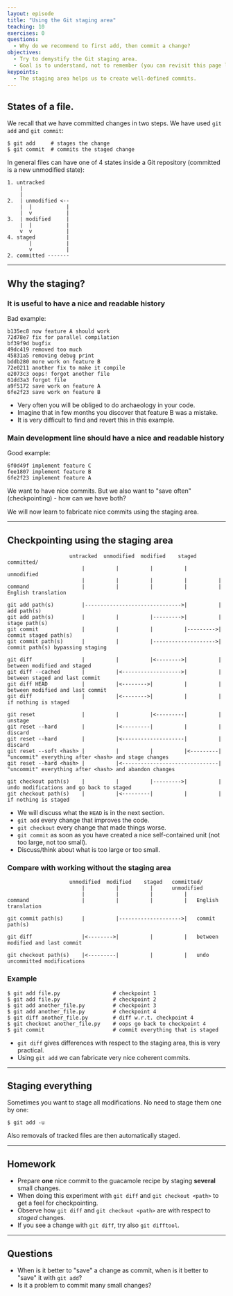 ```yaml
---
layout: episode
title: "Using the Git staging area"
teaching: 10
exercises: 0
questions:
  - Why do we recommend to first add, then commit a change?
objectives:
  - Try to demystify the Git staging area.
  - Goal is to understand, not to remember (you can revisit this page later).
keypoints:
  - The staging area helps us to create well-defined commits.
---
```


## States of a file.

We recall that we have committed changes in two steps.
We have used `git add` and `git commit`:

```shell
$ git add     # stages the change
$ git commit  # commits the staged change
```

In general files can have one of 4 states inside a Git repository (committed is a new unmodified state):

```
1. untracked
    |
    |
2.  | unmodified <--
    |  |           |
    |  v           |
3.  | modified     |
    |  |           |
    v  v           |
4. staged          |
       |           |
       v           |
2. committed -------
```

---

## Why the staging?

### It is useful to have a nice and readable history

Bad example:

```shell
b135ec8 now feature A should work
72d78e7 fix for parallel compilation
bf39f9d bugfix
49dc419 removed too much
45831a5 removing debug print
bddb280 more work on feature B
72e0211 another fix to make it compile
e2073c3 oops! forgot another file
61dd3a3 forgot file
a9f5172 save work on feature A
6fe2f23 save work on feature B
```

- Very often you will be obliged to do archaeology in your code.
- Imagine that in few months you discover that feature B was a mistake.
- It is very difficult to find and revert this in this example.

### Main development line should have a nice and readable history

Good example:

```shell
6f0d49f implement feature C
fee1807 implement feature B
6fe2f23 implement feature A
```

We want to have nice commits.
But we also want to "save often" (checkpointing) - how can we have both?

We will now learn to fabricate nice commits using the staging area.

---

## Checkpointing using the staging area

```
                    untracked  unmodified  modified    staged   committed/
                        |          |          |          |      unmodified
                        |          |          |          |          |
command                 |          |          |          |          |   English translation

git add path(s)         |------------------------------->|          |   add path(s)
git add path(s)         |          |          |--------->|          |   stage path(s)
git commit              |          |          |          |--------->|   commit staged path(s)
git commit path(s)      |          |          |-------------------->|   commit path(s) bypassing staging

git diff                |          |          |<-------->|          |   between modified and staged
git diff --cached       |          |<------------------->|          |   between staged and last commit
git diff HEAD           |          |<-------->|          |          |   between modified and last commit
git diff                |          |<-------->|          |          |   if nothing is staged

git reset               |          |          |<---------|          |   unstage
git reset --hard        |          |<---------|          |          |   discard
git reset --hard        |          |<--------------------|          |   discard
git reset --soft <hash> |          |          |          |<---------|   "uncommit" everything after <hash> and stage changes
git reset --hard <hash> |          |<-------------------------------|   "uncommit" everything after <hash> and abandon changes

git checkout path(s)    |          |          |--------->|          |   undo modifications and go back to staged
git checkout path(s)    |          |<---------|          |          |   if nothing is staged
```

- We will discuss what the `HEAD` is in the next section.
- `git add` every change that improves the code.
- `git checkout` every change that made things worse.
- `git commit` as soon as you have created a nice self-contained unit (not too large, not too small).
- Discuss/think about what is too large or too small.


### Compare with working without the staging area

```
                    unmodified  modified    staged   committed/
                        |          |          |      unmodified
                        |          |          |          |
command                 |          |          |          |   English translation

git commit path(s)      |          |-------------------->|   commit path(s)

git diff                |<-------->|          |          |   between modified and last commit

git checkout path(s)    |<---------|          |          |   undo uncommitted modifications
```

### Example

```shell
$ git add file.py                 # checkpoint 1
$ git add file.py                 # checkpoint 2
$ git add another_file.py         # checkpoint 3
$ git add another_file.py         # checkpoint 4
$ git diff another_file.py        # diff w.r.t. checkpoint 4
$ git checkout another_file.py    # oops go back to checkpoint 4
$ git commit                      # commit everything that is staged
```

- `git diff` gives differences with respect to the staging area, this is very practical.
- Using `git add` we can fabricate very nice coherent commits.

---

## Staging everything

Sometimes you want to stage all modifications.
No need to stage them one by one:

```shell
$ git add -u
```

Also removals of tracked files are then automatically staged.

---

## Homework

- Prepare **one** nice commit to the guacamole recipe by staging **several** small changes.
- When doing this experiment with `git diff` and `git checkout <path>` to get a feel for checkpointing.
- Observe how `git diff` and `git checkout <path>` are with respect to *staged* changes.
- If you see a change with `git diff`, try also `git difftool`.

---

## Questions

- When is it better to "save" a change as commit, when is it better to "save" it with `git add`?
- Is it a problem to commit many small changes?
